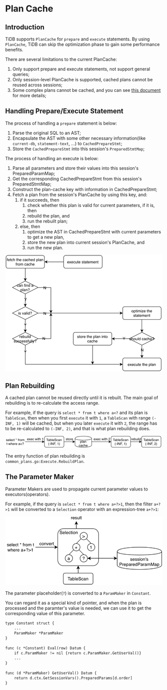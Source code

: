 # Plan Cache

## Introduction

TiDB supports `PlanCache` for `prepare` and `execute` statements. By using `PlanCache`, TiDB can skip the optimization phase to gain some performance benefits.

There are several limitations to the current PlanCache:
1. Only support prepare and execute statements, not support general queries;
2. Only session-level PlanCache is supported, cached plans cannot be reused across sessions;
3. Some complex plans cannot be cached, and you can see [this document](https://docs.pingcap.com/tidb/stable/sql-prepare-plan-cache) for more details;

## Handling Prepare/Execute Statement

The process of handling a `prepare` statement is below:
1. Parse the original SQL to an AST;
2. Encapsulate the AST with some other necessary information(like `current-db`, `statement-text`, ...) to `CachedPrepareStmt`;
3. Store the `CachedPrepareStmt` into this session's `PreparedStmtMap`;

The process of handling an execute is below:
1. Parse all parameters and store their values into this session's PreparedParamMap;
2. Get the corresponding CachedPrepareStmt from this session's PreparedStmtMap;
3. Construct the plan-cache key with information in CachedPrepareStmt;
4. Fetch a plan from the session's PlanCache by using this key, and:
   1. if it succeeds, then
      1. check whether this plan is valid for current parameters, if it is, then
      2. rebuild the plan, and
      3. run the rebuilt plan;
   2. else, then
      1. optimize the AST in CachedPrepareStmt with current parameters to get a new plan, 
      2. store the new plan into current session's PlanCache, and
      3. run the new plan.

![plan-cache-execute](../img/plan-cache-execute.png)

## Plan Rebuilding

A cached plan cannot be reused directly until it is rebuilt. The main goal of rebuilding is to re-calculate the access range. 

For example, if the query is `select * from t where a<?` and its plan is `TableScan`, then when you first `execute` it with `1`, a `TableScan` with range `(-INF, 1)` will be cached, but when you later `execute` it with `2`, the range has to be re-calculated to `(-INF, 2)`, and that is what plan rebuilding does.

![plan-cache-rebuilding](../img/plan-cache-rebuilding.png)

The entry function of plan rebuilding is `common_plans.go:Execute.RebuildPlan`.

## The Parameter Maker

Parameter Makers are used to propagate current parameter values to executors(operators).

For example, if the query is `select * from t where a+?>1`, then the filter `a+?>1` will be converted to a `Selection` operator with an expression-tree `a+?>1`:

![plan-cache-parameter](../img/plan-cache-parameter.png)

The parameter placeholder(`?`) is converted to a `ParamMaker` in `Constant`. 

You can regard it as a special kind of pointer, and when the plan is processed and the paramter's value is needed, we can use it to get the corresponding value of this parameter.

```
type Constant struct {
    ...
    ParamMaker *ParamMaker
}

func (c *Constant) Eval(row) Datum {
    if c.ParamMaker != nil {return c.ParamMaker.GetUserVal()}
    ...
}

func (d *ParamMaker) GetUserVal() Datum {
    return d.ctx.GetSessionVars().PreparedParams[d.order]
}
```